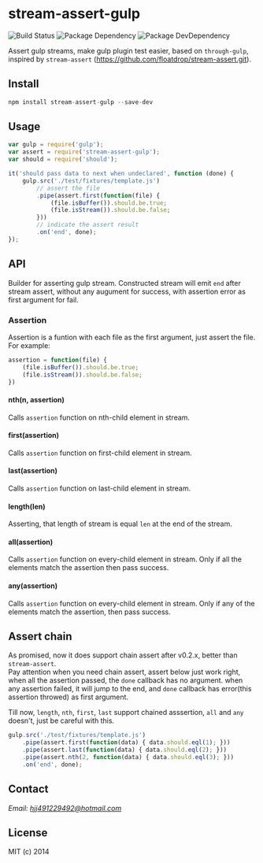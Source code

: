 # stream-assert-gulp
![Build Status](https://img.shields.io/travis/bornkiller/stream-assert-gulp/master.svg?style=flat)
![Package Dependency](https://david-dm.org/bornkiller/stream-assert-gulp.svg?style=flat)
![Package DevDependency](https://david-dm.org/bornkiller/stream-assert-gulp/dev-status.svg?style=flat)

Assert gulp streams, make gulp plugin test easier, based on `through-gulp`, inspired by
`stream-assert` (https://github.com/floatdrop/stream-assert.git).

## Install
```js
npm install stream-assert-gulp --save-dev
```

## Usage
```js
var gulp = require('gulp');
var assert = require('stream-assert-gulp');
var should = require('should');

it('should pass data to next when undeclared', function (done) {
    gulp.src('./test/fixtures/template.js')
        // assert the file 
        .pipe(assert.first(function(file) {
            (file.isBuffer()).should.be.true;
            (file.isStream()).should.be.false;
        }))
        // indicate the assert result
        .on('end', done);
});
```

## API

Builder for asserting gulp stream. Constructed stream will emit `end` after stream assert, without any augument for success, with assertion error as first argument for fail. 

### Assertion
Assertion is a funtion with each file as the first argument, just assert the file. For example:
```js
assertion = function(file) {
    (file.isBuffer()).should.be.true;
    (file.isStream()).should.be.false;
})
```

#### nth(n, assertion)

Calls `assertion` function on nth-child element in stream.

#### first(assertion)

Calls `assertion` function on first-child element in stream.

#### last(assertion)

Calls `assertion` function on last-child element in stream.

#### length(len)

Asserting, that length of stream is equal `len` at the end of the stream.

#### all(assertion)

Calls `assertion` function on every-child element in stream. Only if all the elements
match the assertion then pass success.

#### any(assertion)

Calls `assertion` function on every-child element in stream. Only if any of the elements
match the assertion, then pass success.

## Assert chain
As promised, now it does support chain assert after v0.2.x, better than `stream-assert`.  
Pay attention when you need chain assert, assert below just work right, when all the 
assertion passed, the `done` callback has no argument. when any assertion failed, it 
will jump to the end, and `done` callback has error(this assertion throwed) as first 
argument.

Till now, `length`, `nth`, `first`, `last` support chained asssertion, `all` and `any`
doesn't, just be careful with this.

```js
gulp.src('./test/fixtures/template.js')
    .pipe(assert.first(function(data) { data.should.eql(1); }))
    .pipe(assert.last(function(data) { data.should.eql(2); }))
    .pipe(assert.nth(2, function(data) { data.should.eql(3); }))
    .on('end', done);
```

## Contact

*Email: hjj491229492@hotmail.com*

## License

MIT (c) 2014 
